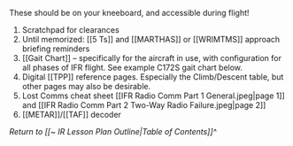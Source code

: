 These should be on your kneeboard, and accessible during flight!

1. Scratchpad for clearances
2. Until memorized: [[5 Ts]] and [[MARTHAS]] or [[WRIMTMS]] approach briefing reminders
3. [[Gait Chart]] – specifically for the aircraft in use, with configuration for all phases of IFR flight. See example C172S gait chart below.
4. Digital [[TPP]] reference pages. Especially the Climb/Descent table, but other pages may also be desirable.
5. Lost Comms cheat sheet [[IFR Radio Comm Part 1 General.jpeg|page 1]] and [[IFR Radio Comm Part 2 Two-Way Radio Failure.jpeg|page 2]]
6. [[METAR]]/[[TAF]] decoder

*Return to [[~ IR Lesson Plan Outline|Table of Contents]]^*